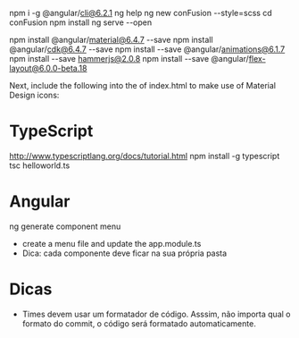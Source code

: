 npm i -g @angular/cli@6.2.1
ng help
ng new conFusion --style=scss
cd conFusion 
npm install
ng serve --open

npm install @angular/material@6.4.7 --save
npm install @angular/cdk@6.4.7 --save
npm install --save @angular/animations@6.1.7
npm install --save hammerjs@2.0.8
npm install --save @angular/flex-layout@6.0.0-beta.18

Next, include the following into the <head> of index.html to make use of Material Design icons:
<link href="https://fonts.googleapis.com/icon?family=Material+Icons" rel="stylesheet">




# TypeScript
http://www.typescriptlang.org/docs/tutorial.html
npm install -g typescript
tsc helloworld.ts

# Angular

ng generate component menu
- create a menu file and update the app.module.ts
- Dica: cada componente deve ficar na sua própria pasta



# Dicas
- Times devem usar um formatador de código. Asssim, não importa qual o formato do commit, o código será formatado automaticamente. 